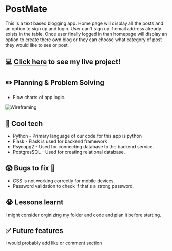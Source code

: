 # PostMate
This is a text based blogging app. Home page will display all the posts and an option to sign up and login. User can't sign up if email address already exists in the table. Once user finally logged in than homepage will display an option to create there own blog or they can choose what category of post they would like to see or post.
## :computer: [Click here](https://post-mate.onrender.com/blog) to see my live project!

## :pencil2: Planning & Problem Solving
- Flow charts of app logic.

![Wireframing](https://raw.githubusercontent.com/nabeghamazahir/CURD_app/main/Screenshot%202023-05-16%20at%202.02.31%20am.png)

## :rocket: Cool tech
- Python - Primary language of our code for this app is python
- Flask - Flask is used for backend framework
- Psycopg2 - Used for connecting database to the backend service.
- PostgresSQL - Used for creating relational database.


## :scream: Bugs to fix :poop:
- CSS is not working correctly for mobile devices.
- Password validation to check if that's a strong password.


## :sob: Lessons learnt
I might consider orginizing my folder and code and plan it before starting.

## :white_check_mark: Future features
I would probably add like or comment section
